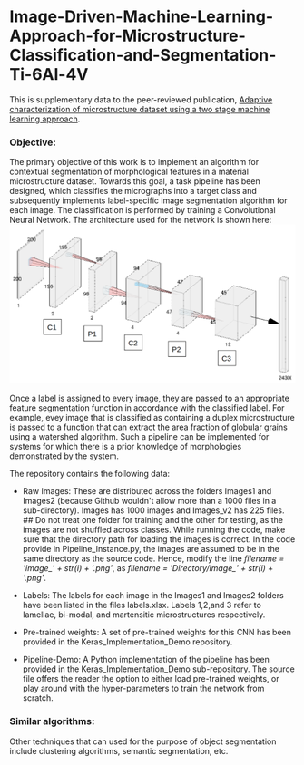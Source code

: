 # Image-Driven-Machine-Learning-Approach-for-Microstructure-Classification-and-Segmentation-Ti-6Al-4V

This is supplementary data to the peer-reviewed publication, [Adaptive characterization of microstructure dataset using a two stage machine learning approach](https://www.sciencedirect.com/science/article/abs/pii/S0927025620300847). 

### Objective: 

The primary objective of this work is to implement an algorithm for contextual segmentation of morphological features in a material microstructure dataset. Towards this goal, a task pipeline has been designed, which classifies the micrographs into a target class and subsequently implements label-specific image segmentation algorithm for each image. The classification is performed by training a Convolutional Neural Network. The architecture used for the network is shown here: ![image](cnnarch.png)



Once a label is assigned to every image, they are passed to an appropriate feature segmentation function in accordance with the classified label. For example, evey image that is classified as containing a duplex microstructure is passed to a function that can extract the area fraction of globular grains using a watershed algorithm. Such a pipeline can be implemented for systems for which there is a prior knowledge of morphologies demonstrated by the system. 

The repository contains the following data:

* Raw Images: These are distributed across the folders Images1 and Images2 (because Github wouldn't allow more than a 1000 files in a sub-directory). Images has 1000 images and Images_v2 has 225 files. ## Do not treat one folder for training and the other for testing, as the images are not shuffled across classes. While running the code, make sure that the directory path for loading the images is correct. In the code provide in Pipeline_Instance.py, the images are assumed to be in the same directory as the source code. Hence, modify the line *filename = 'image_' + str(i) + '.png'*, as *filename = 'Directory/image_' + str(i) + '.png'*.

* Labels: The labels for each image in the Images1 and Images2 folders have been listed in the files labels.xlsx. Labels 1,2,and 3 refer to lamellae, bi-modal, and martensitic microstructures respectively.

* Pre-trained weights: A set of pre-trained weights for this CNN has been provided in the Keras_Implementation_Demo repository. 

* Pipeline-Demo: A Python implementation of the pipeline has been provided in the Keras_Implementation_Demo sub-repository. The source file offers the reader the option to either load pre-trained weights, or play around with the hyper-parameters to train the network from scratch. 

### Similar algorithms: 

Other techniques that can used for the purpose of object segmentation include clustering algorithms, semantic segmentation, etc. 






